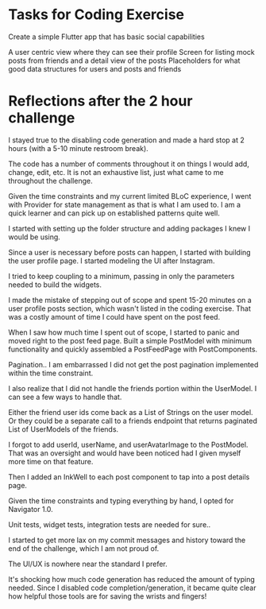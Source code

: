 # Tasks for Coding Exercise

Create a simple Flutter app that has basic social capabilities

A user centric view where they can see their profile
Screen for listing mock posts from friends and a detail view of the posts
Placeholders for what good data structures for users and posts and friends

# Reflections after the 2 hour challenge

I stayed true to the disabling code generation and made a hard stop at 2 hours (with a 5-10 minute restroom break).

The code has a number of comments throughout it on things I would add, change, edit, etc. It is not an exhaustive list, just what came to me throughout the challenge.

Given the time constraints and my current limited BLoC experience, I went with Provider for state management as that is what I am used to. I am a quick learner and can pick up on established patterns quite well.

I started with setting up the folder structure and adding packages I knew I would be using.

Since a user is necessary before posts can happen, I started with building the user profile page. I started modeling the UI after Instagram.

I tried to keep coupling to a minimum, passing in only the parameters needed to build the widgets.

I made the mistake of stepping out of scope and spent 15-20 minutes on a user profile posts section, which wasn't listed in the coding exercise. That was a costly amount of time I could have spent on the post feed.

When I saw how much time I spent out of scope, I started to panic and moved right to the post feed page. Built a simple PostModel with minimum functionality and quickly assembled a PostFeedPage with PostComponents.

Pagination.. I am embarrassed I did not get the post pagination implemented within the time constraint.

I also realize that I did not handle the friends portion within the UserModel. I can see a few ways to handle that.

Either the friend user ids come back as a List of Strings on the user model. Or they could be a separate call to a friends endpoint that returns paginated List of UserModels of the friends.

I forgot to add userId, userName, and userAvatarImage to the PostModel. That was an oversight and would have been noticed had I given myself more time on that feature.

Then I added an InkWell to each post component to tap into a post details page.

Given the time constraints and typing everything by hand, I opted for Navigator 1.0.

Unit tests, widget tests, integration tests are needed for sure..

I started to get more lax on my commit messages and history toward the end of the challenge, which I am not proud of.

The UI/UX is nowhere near the standard I prefer.

It's shocking how much code generation has reduced the amount of typing needed. Since I disabled code completion/generation, it became quite clear how helpful those tools are for saving the wrists and fingers!
